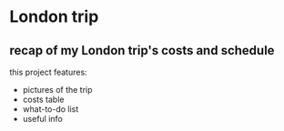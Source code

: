 # London trip

## recap of my London trip's costs and schedule 

this project features:
- pictures of the trip
- costs table
- what-to-do list
- useful info 


